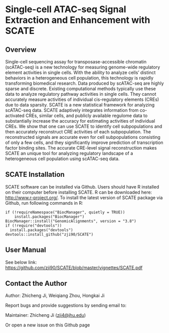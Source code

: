 Single-cell ATAC-seq Signal Extraction and Enhancement with SCATE
====

## Overview
Single-cell sequencing assay for transposase-accessible chromatin (scATAC-seq) is a new technology for measuring genome-wide regulatory element activities in single cells. With the ability to analyze cells’ distinct behaviors in a heterogeneous cell population, this technology is rapidly transforming biomedical research. Data produced by scATAC-seq are highly sparse and discrete. Existing computational methods typically use these data to analyze regulatory pathway activities in single cells. They cannot accurately measure activities of individual cis-regulatory elements (CREs) due to data sparsity.
SCATE is a new statistical framework for analyzing scATAC-seq data. SCATE adaptively integrates information from co-activated CREs, similar cells, and publicly available regulome data to substantially increase the accuracy for estimating activities of individual CREs. We show that one can use SCATE to identify cell subpopulations and then accurately reconstruct CRE activities of each subpopulation. The reconstructed signals are accurate even for cell subpopulations consisting of only a few cells, and they significantly improve prediction of transcription factor binding sites. The accurate CRE-level signal reconstruction makes SCATE an unique tool for analyzing regulatory landscape of a heterogeneous cell population using scATAC-seq data.

## SCATE Installation

SCATE software can be installed via Github.
Users should have R installed on their computer before installing SCATE. R can be downloaded here: http://www.r-project.org/.
To install the latest version of SCATE package via Github, run following commands in R:
```{r }
if (!requireNamespace("BiocManager", quietly = TRUE))
    install.packages("BiocManager")
BiocManager::install("GenomicAlignments", version = "3.8")
if (!require("devtools"))
  install.packages("devtools")
devtools::install_github("zji90/SCATE")
```

## User Manual

See below link:
https://github.com/zji90/SCATE/blob/master/vignettes/SCATE.pdf


## Contact the Author
Author: Zhicheng Ji, Weiqiang Zhou,  Hongkai Ji

Report bugs and provide suggestions by sending email to:

Maintainer: Zhicheng Ji (zji4@jhu.edu)

Or open a new issue on this Github page
